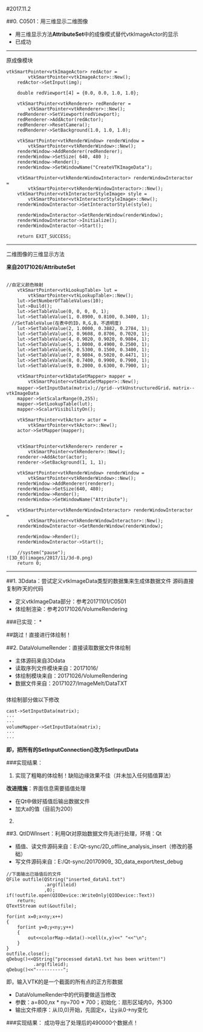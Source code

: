#2017.11.2

##0. C0501：用三维显示二维图像
* 用三维显示方法**AttributeSet**中的成像模式替代vtkImageActor的显示
* 已成功
---
原成像模块
```
vtkSmartPointer<vtkImageActor> redActor =
		vtkSmartPointer<vtkImageActor>::New();
	redActor->SetInput(img);

	double redViewport[4] = {0.0, 0.0, 1.0, 1.0};

	vtkSmartPointer<vtkRenderer> redRenderer =
		vtkSmartPointer<vtkRenderer>::New();
	redRenderer->SetViewport(redViewport);
	redRenderer->AddActor(redActor);
	redRenderer->ResetCamera();
	redRenderer->SetBackground(1.0, 1.0, 1.0);

	vtkSmartPointer<vtkRenderWindow> renderWindow =
		vtkSmartPointer<vtkRenderWindow>::New();
	renderWindow->AddRenderer(redRenderer);
	renderWindow->SetSize( 640, 480 );
	renderWindow->Render();
	renderWindow->SetWindowName("CreateVTKImageData");

	vtkSmartPointer<vtkRenderWindowInteractor> renderWindowInteractor =
		vtkSmartPointer<vtkRenderWindowInteractor>::New();
	vtkSmartPointer<vtkInteractorStyleImage> style =
		vtkSmartPointer<vtkInteractorStyleImage>::New();
	renderWindowInteractor->SetInteractorStyle(style);

	renderWindowInteractor->SetRenderWindow(renderWindow);
	renderWindowInteractor->Initialize();
	renderWindowInteractor->Start();

	return EXIT_SUCCESS;
```
---
二维图像的三维显示方法

**来自20171026/AttributeSet**
```

//自定义颜色映射
	vtkSmartPointer<vtkLookupTable> lut =
		vtkSmartPointer<vtkLookupTable>::New();
	lut->SetNumberOfTableValues(10);
	lut->Build();
	lut->SetTableValue(0, 0, 0, 0, 1);
	lut->SetTableValue(1, 0.8900, 0.8100, 0.3400, 1);
  //SetTableValue(在表中的ID，R,G,B，不透明度)
	lut->SetTableValue(2, 1.0000, 0.3882, 0.2784, 1);
	lut->SetTableValue(3, 0.9608, 0.8706, 0.7020, 1);
	lut->SetTableValue(4, 0.9020, 0.9020, 0.9804, 1);
	lut->SetTableValue(5, 1.0000, 0.4900, 0.2500, 1);
	lut->SetTableValue(6, 0.5300, 0.1500, 0.3400, 1);
	lut->SetTableValue(7, 0.9804, 0.5020, 0.4471, 1);
	lut->SetTableValue(8, 0.7400, 0.9900, 0.7900, 1);
	lut->SetTableValue(9, 0.2000, 0.6300, 0.7900, 1);

	vtkSmartPointer<vtkDataSetMapper> mapper =
		vtkSmartPointer<vtkDataSetMapper>::New();
	mapper->SetInputData(matrix);//grid--vtkUnstructuredGrid，matrix--vtkImageData
	mapper->SetScalarRange(0,255);
	mapper->SetLookupTable(lut);
	mapper->ScalarVisibilityOn();

	vtkSmartPointer<vtkActor> actor =
		vtkSmartPointer<vtkActor>::New();
	actor->SetMapper(mapper);


	vtkSmartPointer<vtkRenderer> renderer =
		vtkSmartPointer<vtkRenderer>::New();
	renderer->AddActor(actor);
	renderer->SetBackground(1, 1, 1);

	vtkSmartPointer<vtkRenderWindow> renderWindow =
		vtkSmartPointer<vtkRenderWindow>::New();
	renderWindow->AddRenderer(renderer);
	renderWindow->SetSize(640, 480);
	renderWindow->Render();
	renderWindow->SetWindowName("Attribute");

	vtkSmartPointer<vtkRenderWindowInteractor> renderWindowInteractor =
		vtkSmartPointer<vtkRenderWindowInteractor>::New();
	renderWindowInteractor->SetRenderWindow(renderWindow);

	renderWindow->Render();
	renderWindowInteractor->Start();

	//system("pause");
![3D_0](images/2017/11/3d-0.png)
	return 0;
```
---

##1. 3Ddata：尝试定义vtkImageData类型的数据集来生成体数据文件
源码直接复制昨天的代码
* 定义vtkImageData部分：参考20171101/C0501
* 体绘制渲染：参考20171026/VolumeRendering

###已实现：
*

##跳过！直接进行体绘制！

##2. DataVolumeRender：直接读取数据文件体绘制
* 主体源码来自3Ddata
* 读取序列文件模块来自：20171016/
* 体绘制模块来自：20171026/VolumeRendering
* 数据文件来自：20171027/ImageMelt/DataTXT

###

体绘制部分做以下修改
```
cast->SetInputData(matrix);
···
···
volumeMapper->SetInputData(matrix);
···
···
```
**即，把所有的SetInputConnection()改为SetInputData**

###实现结果：
1. 实现了粗略的体绘制！缺陷边缘效果不佳（并未加入任何插值算法）

**改进措施**：界面信息需要插值处理
* 在Qt中做好插值后输出数据文件
* 加大a的值（目前为200）
2.

##3. QtIDWInsert：利用Qt对原始数据文件先进行处理，环境：Qt
* 插值、读文件源码来自：E:/Qt-sync/2D_offline_analysis_insert（修改的基础）
* 写文件源码来自：E:/Qt-sync/20170909_ 3D_data_export/test_debug
```
//下面输出已插值后的文件
QFile outfile(QString("inserted_data%1.txt")
              .arg(fileid)
              ,0);
if(!outfile.open(QIODevice::WriteOnly|QIODevice::Text))
    return;
QTextStream out(&outfile);

for(int x=0;x<ny;x++)
{
    for(int y=0;y<ny;y++)
    {
        out<<colorMap->data()->cell(x,y)<<" "<<"\n";
    }
}
outfile.close();
qDebug()<<QString("processed data%1.txt has been written!")
          .arg(fileid);
qDebug()<<"----------";
```

 即，输入VTK的是一个截面的所有点的正方形数据
* DataVolumeRender中的代码要做适当修改
* 参数：a=800,nx * ny=700 * 700；初始化：扇形区域内0，外300
* 输出文件顺序：从(0,0)开始，先固定x，让y从0->ny变化

###实现结果：
成功导出了处理后的490000个数据点！
